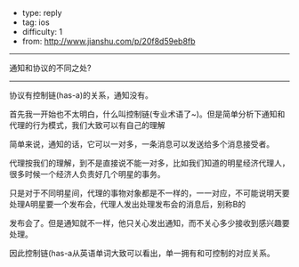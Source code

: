- type: reply
- tag: ios
- difficulty:  1
- from: http://www.jianshu.com/p/20f8d59eb8fb

--------

通知和协议的不同之处?

---------

协议有控制链(has-a)的关系，通知没有。

首先我一开始也不太明白，什么叫控制链(专业术语了~)。但是简单分析下通知和代理的行为模式，我们大致可以有自己的理解

简单来说，通知的话，它可以一对多，一条消息可以发送给多个消息接受者。

代理按我们的理解，到不是直接说不能一对多，比如我们知道的明星经济代理人，很多时候一个经济人负责好几个明星的事务。

只是对于不同明星间，代理的事物对象都是不一样的，一一对应，不可能说明天要处理A明星要一个发布会，代理人发出处理发布会的消息后，别称B的

发布会了。但是通知就不一样，他只关心发出通知，而不关心多少接收到感兴趣要处理。

因此控制链(has-a从英语单词大致可以看出，单一拥有和可控制的对应关系。
